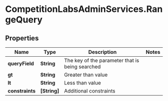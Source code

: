 # CompetitionLabsAdminServices.RangeQuery

## Properties

Name | Type | Description | Notes
------------ | ------------- | ------------- | -------------
**queryField** | **String** | The key of the parameter that is being searched | 
**gt** | **String** | Greater than value | 
**lt** | **String** | Less than value | 
**constraints** | **[String]** | Additional constraints | 



